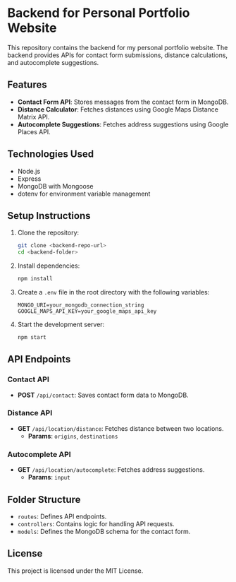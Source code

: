 
# Backend for Personal Portfolio Website

This repository contains the backend for my personal portfolio website. The backend provides APIs for contact form submissions, distance calculations, and autocomplete suggestions.

## Features

- **Contact Form API**: Stores messages from the contact form in MongoDB.
- **Distance Calculator**: Fetches distances using Google Maps Distance Matrix API.
- **Autocomplete Suggestions**: Fetches address suggestions using Google Places API.

## Technologies Used

- Node.js
- Express
- MongoDB with Mongoose
- dotenv for environment variable management

## Setup Instructions

1. Clone the repository:
   ```bash
   git clone <backend-repo-url>
   cd <backend-folder>
   ```

2. Install dependencies:
   ```bash
   npm install
   ```

3. Create a `.env` file in the root directory with the following variables:
   ```env
   MONGO_URI=your_mongodb_connection_string
   GOOGLE_MAPS_API_KEY=your_google_maps_api_key
   ```

4. Start the development server:
   ```bash
   npm start
   ```

## API Endpoints

### Contact API
- **POST** `/api/contact`: Saves contact form data to MongoDB.

### Distance API
- **GET** `/api/location/distance`: Fetches distance between two locations.
  - **Params**: `origins`, `destinations`

### Autocomplete API
- **GET** `/api/location/autocomplete`: Fetches address suggestions.
  - **Params**: `input`

## Folder Structure

- `routes`: Defines API endpoints.
- `controllers`: Contains logic for handling API requests.
- `models`: Defines the MongoDB schema for the contact form.

## License

This project is licensed under the MIT License.
